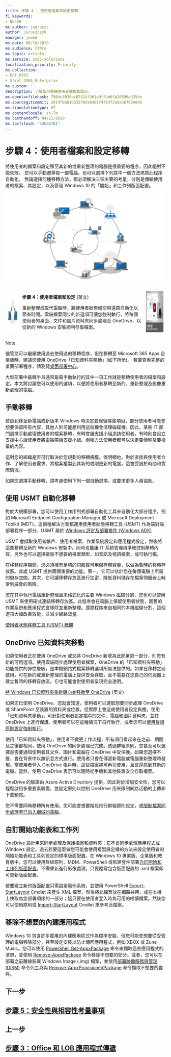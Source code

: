 ```yaml
---
title: 步驟 4 - 使用者檔案和設定移轉
f1.keywords:
- NOCSH
ms.author: jogruszc
author: JGruszczyk
manager: jemed
ms.date: 06/10/2019
ms.audience: ITPro
ms.topic: article
ms.service: o365-solutions
localization_priority: Priority
ms.collection:
- Ent_O365
- Strat_O365_Enterprise
ms.custom: ''
description: 了解如何移轉使用者檔案和設定。
ms.openlocfilehash: 7904c9035ac87424f361e9ff4d6fb20596e335de
ms.sourcegitcommit: 2614f8b81b332f8dab461f4f64f3adaa6703e0d6
ms.translationtype: HT
ms.contentlocale: zh-TW
ms.lasthandoff: 04/21/2020
ms.locfileid: "43636781"
---
```

# <a name="step-4-user-files-and-settings-migration"></a>步驟 4：使用者檔案和設定移轉

將使用者的檔案和設定移至其新的或重新整理的電腦是很重要的程序，因此絕對不能失敗。 您可以手動遷移每一部電腦，也可以選擇下列其中一個方法來將此程序自動化。 無論選擇何種移轉方法，都必須解決三個主要的考量，分別是傳輸使用者的檔案、其設定，以及管理 Windows 10 的「開始」和工作列版面配置。

![](../media/step-4-user-files-and-settings-migration-media/step-4-user-files-and-settings-migration-media-1.png)

<table>
<thead>
<td><img src="../media/desktop-deployment-center-home-media/desktop-deployment-center-home-media-7.png" alt="Step 4" height="135" width="135" /></td>
<td><p><strong>步驟 4：使用者檔案和設定</strong> (英文)</p>
<p>重新整理或取代電腦時，將使用者狀態備份與還原自動化以節省時間。雲端檔案同步的新選項可讓您強制執行，將每個使用者的桌面、文件和圖片資料夾同步處理至 OneDrive，以從新的 Windows 安裝順利存取檔案。</p></td>
<td><a href="https://aka.ms/ddev4" target="_blank"><img src="../media/desktop-deployment-center-home-media/desktop-deployment-center-home-media-17.png" alt="Step 4" height="130" width="231" /></a></td>
</thead>
</table>

>[!NOTE]
>儘管您可以繼續使用過去使用過的移轉程序，但在移轉至 Microsoft 365 Apps 企業版時，建議您使用 OneDrive「已知資料夾移動」(如下所示)。 若要查看完整的桌面部署程序，請瀏覽[桌面部署中心](https://aka.ms/HowToShift)。
>

大型部署中最棘手且通常最需手動執行的其中一項工作就是移轉使用者的檔案和設定。本文將討論您可以使用的選項，以便將使用者移轉至新的、重新整理及影像重新處理的電腦。

## <a name="manual-migration"></a>手動移轉

若談到移至新電腦或新版本 Windows 時決定要保留哪些項目，部分使用者可能會想要保留所有內容，其他人則可能想利用這個機會清理磁碟機。因此，某些 IT 部門選擇手動處理使用者的檔案移轉，有時會讓支援小組造訪使用者，有時則會設立支援中心讓使用者將電腦帶給支援小組。兩種方法使用者都可以決定要傳輸及要捨棄的內容。

這對您的組織是否可行取決於您規劃的移轉規模。很明顯地，對於直接與使用者合作、了解使用者需求、將檔案複製到其新的或剛更新的電腦，這會受限於時間和實際情況。

如果您選擇手動移轉，請考慮使用下列一個自動選項，或要求更多人員協助。

## <a name="automated-migration-using-usmt"></a>使用 USMT 自動化移轉 

對於大規模部署，您可以使用工作序列式部署自動化工具來自動化大部分程序，例如 Microsoft Endpoint Configuration Manager 或 Microsoft Deployment Toolkit (MDT)。這兩種解決方案都運用使用者狀態移轉工具 (USMT) 作為端對端部署程序一部分。USMT 屬於 [Windows 評定及部署套件 (Windows ADK)](https://docs.microsoft.com/windows-hardware/get-started/adk-install)

USMT 會擷取使用者帳戶、使用者檔案、作業系統設定和應用程式設定，然後將這些移轉至新的 Windows 安裝中。同時也能讓 IT 系統管理員準確控制移轉內容，另外也可以選擇排除不想要的檔案類型，如音訊及視訊檔案，或可執行檔。

在移轉程序期間，您必須擁有足夠的伺服器可用儲存體容量，以做為暫時的移轉存放區。此處 USMT 提供兩個重要的功能。第一，它可以估計您在每個電腦上所需的儲存空間。其次，它可讓移轉存放區進行加密，降低資料儲存在檔案伺服器上時受到威脅的風險。

您在其中執行電腦重新整理且未格式化的主要 Windows 磁碟分割，您也可以使用 USMT 來使用硬式連結移轉存放區。此程序會在電腦上保留使用者狀態，而舊的作業系統和應用程式會移除並重新整理。還原程序來自相同的本機磁碟分割，這個選項大幅改善效能，並減少網路流量。

[使用者狀態移轉工具 (USMT) 概觀](https://docs.microsoft.com/windows/deployment/usmt/usmt-overview)

## <a name="onedrive-known-folder-move"></a>OneDrive 已知資料夾移動

如果使用者正在使用 OneDrive 或您將 OneDrive 新增為此部署的一部分，則您有新的可用選項。使用雲端同步處理使用者檔案，OneDrive 的「已知資料夾移動」功能提供的彈性層級，是本機網路式檔案移轉選項所無法提供的。如果在移轉之前啟用，可在新的或重新整理的電腦上提供安全存取，且不需要在您自己的伺服器上建立暫時的移轉存放區。它也可能會對使用者呈現完全透明。

[將 Windows 已知資料夾重新導向並移動至 OneDrive](https://docs.microsoft.com/onedrive/redirect-known-folders) (英文)

如果您已使用 OneDrive，您就會知道，使用者可以選取想要同步處理 OneDrive 或 SharePoint 至裝置的資料夾或位置，但實際上會造成使用者設定負擔。使用「已知資料夾移動」，可針對使用者設定檔中的文件、電腦和圖片資料夾，並在 OneDrive 上進行保護。使用者可以在這種情況下自行執行，或者您可以[使用群組原則設定強制執行](https://docs.microsoft.com/onedrive/use-group-policy?redirectSourcePath=%252fen-us%252farticle%252fUse-Group-Policy-to-control-OneDrive-sync-client-settings-0ecb2cf5-8882-42b3-a6e9-be6bda30899c)。

使用「已知資料夾移動」，使用者不變更工作流程，所有項目看起來在之前、期間及之後都相同，使用 OneDrive 的同步處理已完成。透過群組原則，您甚至可以選擇是否要通知使用者其文件、圖片和電腦在 OneDrive 中受保護。如果您選擇不要，會在背景中以無訊息方式進行。使用者只會在傳遞新電腦或電腦重新整理時發現。當使用者登入 OneDrive 帳戶時，這些檔案將可再次使用，且會還原到其新的電腦。當然，使用 OneDrive 表示可以隨時從手機和其他裝置安全存取檔案。

OneDrive 的驗證由 Azure Active Directory 提供，因此對於增加安全性，您可以輕鬆啟用多重要素驗證，並設定原則以控制 OneDrive 用來限制網路活動的上傳和下載頻寬。

您不需要同時移轉所有使用。您可能會想要階段推行群組原則設定，或[限制檔案同步處理至已加入網域的電腦](https://docs.microsoft.com/powershell/module/sharepoint-online/Set-SPOTenantSyncClientRestriction?view=sharepoint-ps)。

## <a name="start-menu-and-task-bar-customization"></a>自訂開始功能表和工作列

OneDrive 設計用來同步處理及保護檔案和資料夾；它不會同步處理應用程式或 Windows 設定。過去若要這麼做您可能會使用複製設定檔的方法來設定使用者的開始功能表和工具列設定的標準版面配置。在 Windows 10 專業版、企業版和教育版中，您可以使用群組原則、MDM、PowerShell 或佈建套件部署[自訂開始和工作列版面配置](https://docs.microsoft.com/windows/configuration/windows-10-start-layout-options-and-policies)。不需重新進行影像處理，只要覆寫包含版面配置的 .xml 檔案即可更新版面配置。

若要建立新的版面配置只需設定範例系統，並使用 PowerShell [Export-StartLayout](https://docs.microsoft.com/powershell/module/startlayout/export-startlayout?view=win10-ps) Cmdlet 來產生 XML 檔案，然後將此檔案放在網路共用，或在本機上快取為您部署順序的一部分；這只要在使用者登入時為可用的唯讀檔案。然後您可以使用原則或 [Import-StartLayout](https://docs.microsoft.com/powershell/module/startlayout/import-startlayout?view=win10-ps) Cmdlet 來參考此檔案。

## <a name="removing-unwanted-in-box-apps"></a>移除不想要的內建應用程式

Windows 10 包含許多實用的內建應用程式作為標準安裝，但您可能會想要從受管理的電腦移除部分，甚至設定安裝以防止傳回應用程式，例如 XBOX 或 Zune Music。您可以使用 [PowerShell Get-AppxPackage](https://technet.microsoft.com/library/hh856044.aspx) 命令來擷取這些應用程式的清單，並使用 [Remove-AppxPackage](https://technet.microsoft.com/library/hh856038.aspx) 命令移除不想要的部分。或者，您可以在部署之前離線裝載 Windows Image (.img) 檔案，並使用[部署映像服務與管理 (DISM)](https://docs.microsoft.com/windows-hardware/manufacture/desktop/what-is-dism) 命令列工具與 [Remove-AppxProvisionedPackage](https://docs.microsoft.com/powershell/module/dism/remove-appxprovisionedpackage?view=win10-ps) 命令擷取不想要的套件。

## <a name="next-step"></a>下一步

## <a name="step-5-security-and-compliance-considerations"></a>[步驟 5：安全性與相容性考量事項](https://aka.ms/mdd5)

## <a name="previous-step"></a>上一步

## <a name="step-3-office-and-lob-app-delivery"></a>[步驟 3：Office 和 LOB 應用程式傳遞](https://aka.ms/mdd3)

